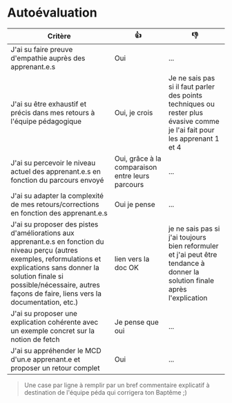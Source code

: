 # Autoévaluation

| Critère | 👍 | 👎 |
| ---------------- | ---------------- | ---------------- | 
| J'ai su faire preuve d'empathie auprès des apprenant.e.s |  Oui | ... |
| J'ai su être exhaustif et précis dans mes retours à l'équipe pédagogique | Oui, je crois  | Je ne sais pas si il faut parler des points techniques ou rester plus évasive comme je l'ai fait pour les apprenant 1 et 4 |
| J'ai su percevoir le niveau actuel des apprenant.e.s en fonction du parcours envoyé |  Oui, grâce à la comparaison entre leurs parcours  | ... |
| J'ai su adapter la complexité de mes retours/corrections en fonction des apprenant.e.s  |  Oui je pense | ... |
| J'ai su proposer des pistes d'améliorations aux apprenant.e.s en fonction du niveau perçu (autres exemples, reformulations et explications sans donner la solution finale si possible/nécessaire, autres façons de faire, liens vers la documentation, etc.) | lien vers la doc OK | je ne sais pas si j'ai toujours bien reformuler et j'ai peut être tendance à donner la solution finale après l'explication |
| J'ai su proposer une explication cohérente avec un exemple concret sur la notion de fetch | Je pense que oui | ... |
| J'ai su appréhender le MCD d'un.e apprenant.e et proposer un retour complet | Oui | ... |

> Une case par ligne à remplir par un bref commentaire explicatif à destination de l'équipe péda qui corrigera ton Baptême ;)
